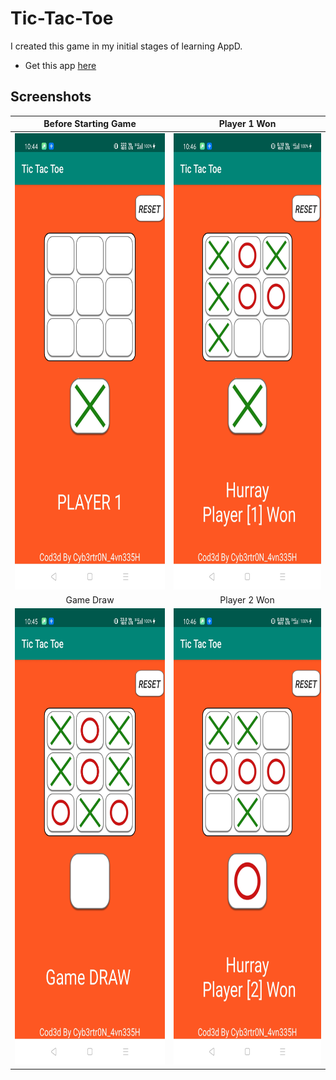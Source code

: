 # Tic-Tac-Toe
I created this game in my initial stages of learning AppD.

* Get this app [here](https://github.com/Cybertron-Avneesh/Tic-Tac-Toe/raw/master/app-release.apk)

## Screenshots
|Before Starting Game|Player 1 Won|
|:---:|:---:|
|<img src="ScreenShots/1.jpg" width="340" height="730" />|<img src="ScreenShots/2.jpg" width="340" height="730" />|
|Game Draw|Player 2 Won|
|<img src="ScreenShots/3.jpg" width="340" height="730" />|<img src="ScreenShots/4.jpg" width="340" height="730" />|

